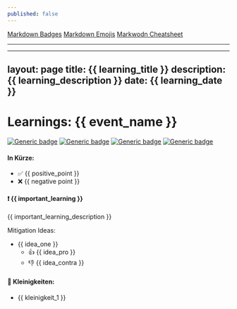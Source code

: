 ```yaml
---
published: false
---
```


[Markdown Badges](https://naereen.github.io/badges/)
[Markdown Emojis](https://gist.github.com/rxaviers/7360908)
[Markwodn Cheatsheet](https://www.markdownguide.org/cheat-sheet/)

---

---
layout: page
title: {{ learning_title }}
description: {{ learning_description }}
date: {{ learning_date }}
---

# Learnings: {{ event_name }}
 [![Generic badge](https://img.shields.io/badge/Event-{{event_type}}-purple.svg)](https:/the-event.gallery/) [![Generic badge](https://img.shields.io/badge/Date-{{event_date}}-white.svg)](https:/the-event.gallery/) [![Generic badge](https://img.shields.io/badge/Version-{{app_version}}-blue.svg)](https:/the-event.gallery/) [![Generic badge](https://img.shields.io/badge/Domain-{{event_domain}}-<COLOR>.svg)](https:/the-event.gallery/)

#### In Kürze:
- :white_check_mark: {{ positive_point }}
- :x: {{ negative point }}


#### :heavy_exclamation_mark: \{{ important_learning }}
\{{ important_learning_description }}

Mitigation Ideas:
- {{ idea_one }}
    - :+1: {{ idea_pro }}
    - :-1: {{ idea_contra }} 


#### :bug: Kleinigkeiten:
- {{ kleinigkeit_1 }}



